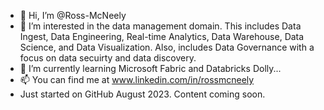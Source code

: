 - 👋 Hi, I’m @Ross-McNeely  
- 👀 I’m interested in the data management domain.  This includes Data Ingest, Data Engineering, Real-time Analytics, Data Warehouse, Data Science, and Data Visualization.  Also, includes Data Governance with a focus on data secuirty and data discovery.
- 🌱 I’m currently learning Microsoft Fabric and Databricks Dolly...
- 📫 You can find me at www.linkedin.com/in/rossmcneely
- Just started on GitHub August 2023.  Content coming soon.

<!---
Ross-McNeely/Ross-McNeely is a ✨ special ✨ repository because its `README.md` (this file) appears on your GitHub profile.
You can click the Preview link to take a look at your changes.
--->
